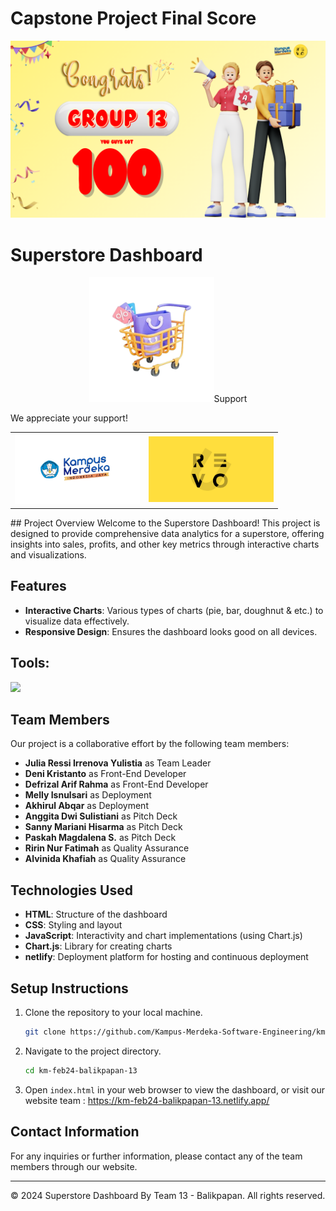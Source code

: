 # Capstone Project Final Score
![Capstone Result](img/Team-13.png)

# Superstore Dashboard
<p align="center">
  <img src="img/shopping_cart.png" alt="Project Logo" style="width: 200px; />
</p>



## Support
We appreciate your support!


<table>
  <tr>
    <td align="center">
      <img src="img/kampus_merdeka.png" alt="Kampus Merdeka" style="width:200px;"/>
    </td>
    <td align="center">
      <img src="img/revou-1.png" alt="RevoU" style="width:200px;"/>
    </td>
  </tr>
</table>
## Project Overview
Welcome to the Superstore Dashboard! This project is designed to provide comprehensive data analytics for a superstore, offering insights into sales, profits, and other key metrics through interactive charts and visualizations.

## Features
- **Interactive Charts**: Various types of charts (pie, bar, doughnut & etc.) to visualize data effectively.
- **Responsive Design**: Ensures the dashboard looks good on all devices.

## <summary><strong>Tools:</strong></summary>
<p>
    <img src="https://img.shields.io/badge/Text%20Editor-Visual%20Studio%20Code-blue?&logo=visual%20studio%20code&logoColor=blue" />
</p>

## Team Members
Our project is a collaborative effort by the following team members:

- **Julia Ressi Irrenova Yulistia** as Team Leader
- **Deni Kristanto** as Front-End Developer
- **Defrizal Arif Rahma** as Front-End Developer
- **Melly Isnulsari** as Deployment
- **Akhirul Abqar** as Deployment
- **Anggita Dwi Sulistiani** as Pitch Deck
- **Sanny Mariani Hisarma** as Pitch Deck
- **Paskah Magdalena S.** as Pitch Deck
- **Ririn Nur Fatimah** as Quality Assurance
- **Alvinida Khafiah** as Quality Assurance


## Technologies Used
- **HTML**: Structure of the dashboard
- **CSS**: Styling and layout
- **JavaScript**: Interactivity and chart implementations (using Chart.js)
- **Chart.js**: Library for creating charts
- **netlify**: Deployment platform for hosting and continuous deployment

## Setup Instructions
1. Clone the repository to your local machine.
    ```bash
    git clone https://github.com/Kampus-Merdeka-Software-Engineering/km-feb24-balikpapan-13.git
    ```
2. Navigate to the project directory.
    ```bash
    cd km-feb24-balikpapan-13
    ```
3. Open `index.html` in your web browser to view the dashboard, or visit our website team : https://km-feb24-balikpapan-13.netlify.app/


## Contact Information
For any inquiries or further information, please contact any of the team members through our website.

---

&copy; 2024 Superstore Dashboard By Team 13 - Balikpapan. All rights reserved.
